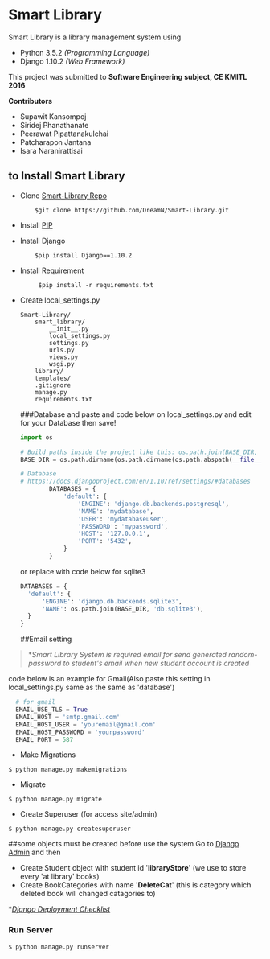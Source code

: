 # Smart Library

Smart Library is a library management system
using
- Python 3.5.2 *(Programming Language)*
- Django 1.10.2 *(Web Framework)*

This project was submitted to **Software Engineering subject, CE KMITL 2016**

**Contributors**
* Supawit Kansompoj
* Siridej Phanathanate
* Peerawat Pipattanakulchai
* Patcharapon Jantana
* Isara Naranirattisai



## to Install Smart Library
- Clone [Smart-Library Repo](https://github.com/DreamN/Smart-Library.git)

	```
		$git clone https://github.com/DreamN/Smart-Library.git
	```
- Install [PIP](https://pypi.python.org/pypi/pip)
- Install Django

	```
		$pip install Django==1.10.2
	```
- Install Requirement
	```
   		 $pip install -r requirements.txt
	```
- Create local_settings.py
	```
	Smart-Library/
		smart_library/
			__init__.py
			local_settings.py
			settings.py
			urls.py
			views.py
			wsgi.py
		library/
		templates/
		.gitignore
		manage.py
		requirements.txt
	```
	###Database
  and paste and code below on local_settings.py and edit for your Database then save!
	```python
	import os

	# Build paths inside the project like this: os.path.join(BASE_DIR, ...)
	BASE_DIR = os.path.dirname(os.path.dirname(os.path.abspath(__file__)))

	# Database
	# https://docs.djangoproject.com/en/1.10/ref/settings/#databases
	        DATABASES = {
	            'default': {
	                'ENGINE': 'django.db.backends.postgresql',
	                'NAME': 'mydatabase',
	                'USER': 'mydatabaseuser',
	                'PASSWORD': 'mypassword',
	                'HOST': '127.0.0.1',
	                'PORT': '5432',
	            }
	        }
	```
  or replace with code below for sqlite3
  ```python
  DATABASES = {
    'default': {
        'ENGINE': 'django.db.backends.sqlite3',
        'NAME': os.path.join(BASE_DIR, 'db.sqlite3'),
    }
  }
  ```
  
  ##Email setting
> **Smart Library System is required email for send generated random-password to student's email when new student account is created*
  
  code below is an example for Gmail(Also paste this setting in local_settings.py same as the same as 'database')
  ```python
    # for gmail
    EMAIL_USE_TLS = True
    EMAIL_HOST = 'smtp.gmail.com'
    EMAIL_HOST_USER = 'youremail@gmail.com'
    EMAIL_HOST_PASSWORD = 'yourpassword'
    EMAIL_PORT = 587
  ```
- Make Migrations

```
$ python manage.py makemigrations
```
- Migrate

```
$ python manage.py migrate
```
- Create Superuser (for access site/admin)

```
$ python manage.py createsuperuser
```
##some objects must be created before use the system
Go to [Django Admin](https://docs.djangoproject.com/en/1.10/ref/contrib/admin/) and then
* Create Student object with student id '**libraryStore**' (we use to store every 'at library' books)
* Create BookCategories with name '**DeleteCat**' (this is category which deleted book will changed catagories to)

**[Django Deployment Checklist](https://docs.djangoproject.com/en/1.10/howto/deployment/checklist/)*

### Run Server
```
$ python manage.py runserver
```
